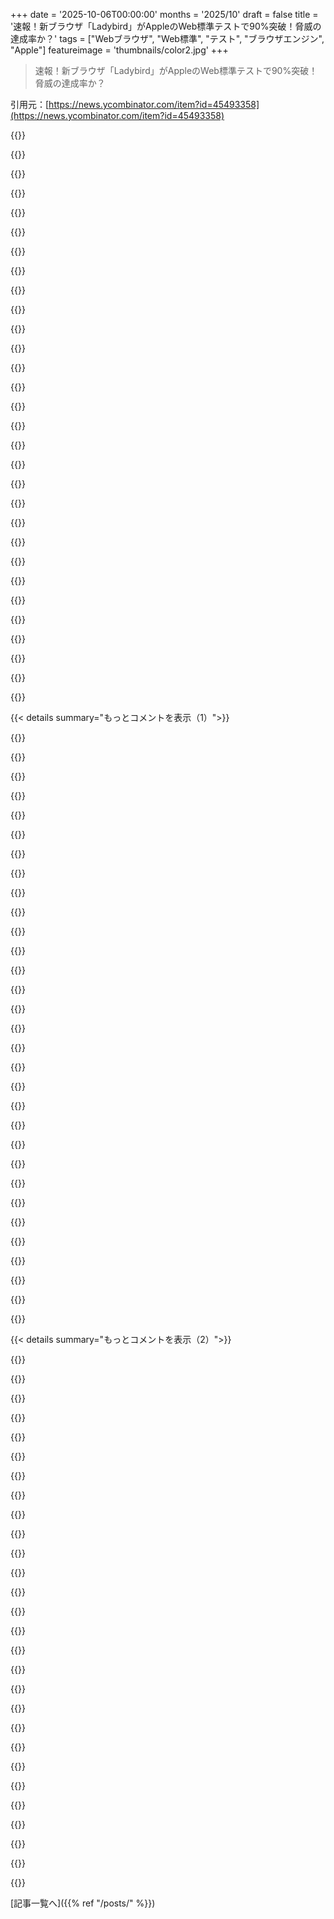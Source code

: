+++
date = '2025-10-06T00:00:00'
months = '2025/10'
draft = false
title = '速報！新ブラウザ「Ladybird」がAppleのWeb標準テストで90%突破！脅威の達成率か？'
tags = ["Webブラウザ", "Web標準", "テスト", "ブラウザエンジン", "Apple"]
featureimage = 'thumbnails/color2.jpg'
+++

> 速報！新ブラウザ「Ladybird」がAppleのWeb標準テストで90%突破！脅威の達成率か？

引用元：[https://news.ycombinator.com/item?id=45493358](https://news.ycombinator.com/item?id=45493358)




{{<matomeQuote body="web-platform-testsに関わってた者だけど、テスト合格率を指標にするのはおすすめしないな。Ladybirdの進歩は impressive で、テストが開発に役立つなら win だよ。でもweb-platform-testsはエンジニアリングツールとして最適化されてて、良い指標にはなってないんだ。テストスイートはバランスが取れてなくて、エンコーディングテストが簡単に作れるからって多くを占めてたりするし。Interop Projectは別の指標だけど、それは既に実用的なウェブブラウザエンジン向けだよ。" userName="jgraham" createdAt="2025/10/06 19:46:12" color="#ff5733">}}




{{<matomeQuote body="ツイートには、これがAppleから押し付けられた恣意的な指標だって書いてあるから、きっと君の意見に反対しないんじゃないかな。月間アップデートの時も、エンコーディングテストを含まない合格数を表示してるよ、だってそれが結果を大きく歪めるからね。" userName="tssva" createdAt="2025/10/06 20:13:49" color="#45d325">}}




{{<matomeQuote body="問題は、他に良い指標がないってことだよ。昔はCSSのAcid testsがあったけど、それがない今、これはどんな指標と同じくらい良いんじゃない？" userName="troupo" createdAt="2025/10/06 20:57:17" color="">}}




{{<matomeQuote body="今風のACID-styleテストも良いアイデアかもね。" userName="nicoburns" createdAt="2025/10/07 02:20:16" color="">}}




{{<matomeQuote body="Acid testsって、もう使えないの？" userName="oblio" createdAt="2025/10/06 23:32:37" color="">}}




{{<matomeQuote body="Acid 2はデスクトップ／ノートPCで100%スケーリングの前提で pixel 精度に依存してた。2005年頃は普通だったけど、high-dpi スクリーンが増えて時代遅れに。スマホだと Acid 2は fail するよ。Acid 3は先進的すぎで rigid だった。Acid 2はIE6の改善に役立ったけど、結局 Acid testsみたいな「選りすぐりのテスト」は、標準準拠ブラウザの推進には限定的な効果しかなかったんだ。" userName="phire" createdAt="2025/10/07 02:08:18" color="#ff5c5c">}}




{{<matomeQuote body="平均的なユーザーがブラウザに求める機能を、もう反映してないんだ。Acid testsをパスしても、今や広く普及してるいくつかの重要な機能をサポートしてない可能性があるよ。" userName="alganet" createdAt="2025/10/06 23:39:17" color="#ff33a1">}}




{{<matomeQuote body="Acid testsは存在するけど、ブラウザの能力を測る良いテストじゃないんだ。例えば、FirefoxはAcid2もAcid3もパスしないよ。" userName="ac29" createdAt="2025/10/06 23:46:52" color="">}}




{{<matomeQuote body="Ladybirdは、どんな恣意的な指標を押し付けられても、他のどれよりも速くなるだろうね。" userName="munchlax" createdAt="2025/10/06 21:43:41" color="">}}




{{<matomeQuote body="この指標を作るのに、都合のいいテストだけ選んでない？" userName="koolala" createdAt="2025/10/06 23:11:43" color="">}}




{{<matomeQuote body="君の言うことはすごく納得できるけど、wpt.fyiのメインページにある”Browser-Specific Failures”のグラフは、誤解を招くようにしてるんじゃない？<br>P.S.君の仕事の大ファンで感謝してるよ。Interopページは週一でチェックしてるんだ！" userName="culi" createdAt="2025/10/07 01:48:22" color="#785bff">}}




{{<matomeQuote body="まともな思考力がある人間として言わせてもらうと、テストの合格率を指標として使うべきだと思うんだ。" userName="jebronie" createdAt="2025/10/07 09:17:01" color="">}}




{{<matomeQuote body="なんでこんなこと持ち出すの？ここでは指標として採用されてないのに、AppleがiOSで要求してるからだろ？" userName="manmal" createdAt="2025/10/06 20:12:02" color="">}}




{{<matomeQuote body="この見出しは誤読したり誤解したりしやすいからね。彼らのコメントは全然場違いだとは思わないな。" userName="Klonoar" createdAt="2025/10/06 22:18:10" color="">}}




{{<matomeQuote body="最初のコメントは、Ladybirdチームがこのテストスイートを指標に使ってないことを説教してるみたいで、それは全く筋違いだよ。俺が言いたいのはそれ。" userName="manmal" createdAt="2025/10/07 07:57:49" color="">}}




{{<matomeQuote body="”説教”っていうのはちょっと大げさすぎるよ。彼らのコメントはそんな風には読めないし、単に指標そのものが思ってるようなものじゃないって指摘してるだけだろ。" userName="Klonoar" createdAt="2025/10/08 03:39:26" color="">}}




{{<matomeQuote body="＞だけどAppleがiOSで要求するから<br>だからこれはAppleが使ってる指標なんだよ。" userName="hamandcheese" createdAt="2025/10/06 20:17:09" color="">}}




{{<matomeQuote body="悪意のあるコンプライアンスの精神からすると、それが悪い指標であることは、彼らにとってはむしろ”特徴”になるだろうね。" userName="fmajid" createdAt="2025/10/06 20:52:13" color="">}}




{{<matomeQuote body="EU DMAでSafariと同じJITへのアクセスを許可しろって言われたけど、Appleがサードパーティ製ブラウザエンジンにセキュリティ上の合理的要件を課すのは「Malicious compliance（悪意ある遵守）」なのか？<br>危険なrwxメモリへのアクセスを許す前に、使えるブラウザエンジンだと証明させるのは当然だろ。法律はどんなアプリでもJITへのアクセスを認めるんじゃなくて、Safariと競争できるブラウザアプリだけだよって言ってるんだ。" userName="anextio" createdAt="2025/10/07 02:10:52" color="#ff5c5c">}}




{{<matomeQuote body="そうだけど、それはレンダリング性能とかを要求するんじゃなくて、セキュリティ問題がないことを求めるってことだろ。<br>最低限の性能とか機能を要求するのは正当化できないよ。セキュリティバグがないことを要求するのは正当化できるけど、それはAppleがシステム全体に同じ基準を課してる場合の話だよね。" userName="impossiblefork" createdAt="2025/10/07 09:48:16" color="">}}




{{<matomeQuote body="他に指標なんて文字通りないってば。<br>Web Platform Testsは、ブラウザが色々なWeb APIの互換性を持てるようにするためのプロジェクトなんだ。OperaとW3Cが始めて、W3Cが維持してるんだよ。<br>https://www.bocoup.com/blog/wpt-an-overview-and-history" userName="troupo" createdAt="2025/10/06 21:00:46" color="#ff5733">}}




{{<matomeQuote body="ならAppleに直接言えって。この基準を設けたのはAppleなんだから。" userName="sleepybrett" createdAt="2025/10/06 19:57:32" color="">}}




{{<matomeQuote body="Ladybirdブラウザが使えるようになるのがマジで素晴らしいことだと思うよ。もっと何年もかかると思ってたから、これは本当にすごい進歩だね。" userName="daft_pink" createdAt="2025/10/06 18:05:02" color="">}}




{{<matomeQuote body="俺は試してないけど、月ごとのサマリー動画をいくつか見たよ。テストに合格することと、日常使いに十分な速さがあることは全然違うんだ。今のところLadybirdはそんなに速そうじゃないね。<br>それでも、チーム全体の開発成果は本当に驚くべきものだよ。" userName="mrweasel" createdAt="2025/10/06 19:08:34" color="">}}




{{<matomeQuote body="同じこと言おうと思ってたよ。<br>なんでテストと使いやすさがこんなにかけ離れてるんだろう？テストはユニットテストに近いけど、ページの閲覧は実質E2Eテストみたいなもんだろ。パイプラインのどこかで問題が起きると（特にJSが複雑な今は）、結果はほぼ無意味になるよね。" userName="bangaladore" createdAt="2025/10/06 19:38:19" color="#785bff">}}




{{<matomeQuote body="テストと使いやすさの間に直線的な関係はないんだ。色々な文字エンコードのテストはたくさんあるけど、実際のウェブページを見る時はそのうちの一つしか使わないだろ？<br>だから、テスト合格率が90%でも使いにくいってことは、残りの10%のテストがLadybirdがまだ対応していない、すごく目立つ使いやすさの機能に関わってるってことだよ。" userName="zdragnar" createdAt="2025/10/06 19:57:51" color="#ff33a1">}}




{{<matomeQuote body="たとえテストに100%合格したとしても、実用的には遅すぎる可能性もあるんだ。これらのテストでは速度は測られてなくて、互換性だけが対象なんだからね。" userName="achierius" createdAt="2025/10/06 23:39:43" color="">}}




{{<matomeQuote body="Web Platform Testsは、インテグレーションテストやスモークテストよりもユニットテストに近いんだよ。何万行もの仕様書や何千ものWeb APIがあるから、それらのテストを正しく書いてチェックするのは本当に難しいんだ。" userName="troupo" createdAt="2025/10/06 21:02:33" color="#38d3d3">}}




{{<matomeQuote body="3年前はLadybirdにすごく懐疑的だったんだ。でも2つの変化があったよ。まず、予想外に8人のフルタイムエンジニアの資金が確保できたこと。次に、もう3年が経ったこと。これらを踏まえると、今はもっと楽観的だよ。もちろん、Chromeと競うにはまだ長い道のりがあるけどね。既存のエンジンをフォークするのと比べて、この価値提案を理解できたとはまだ言えないな。" userName="MatthiasPortzel" createdAt="2025/10/06 19:28:13" color="">}}




{{<matomeQuote body="価値提案は、ベンダーロックインをなくし、WebKitやBlinkが事実上の標準になるのを防ぐことだよ。例えば、Ladybirdチームは色々な仕様で問題を見つけて指摘しているしね。もう一つの例はアドブロッカー。もしBlinkしか選択肢がないと、アドブロッカーの機能を難しくさせられる可能性があるけど、他のエンジンがあれば違う選択肢が生まれるんだ。" userName="rhdunn" createdAt="2025/10/06 19:57:57" color="#ff5733">}}




{{< details summary="もっとコメントを表示（1）">}}

{{<matomeQuote body="＞ベンダーロックインがない<br>オープンソースエンジンをフォークすれば、定義上ベンダーロックインはないでしょ。最悪のケースは、元のメンテナーが明日から悪くなっても、自分でやるしかないってことで、それはゼロから始めるのと変わらないよ。むしろ、ブラウザの場合、数千万行もの気の遠くなるような仕様実装を自分でやる手間が省けるだけマシなんだ。" userName="Barrin92" createdAt="2025/10/07 17:23:29" color="#45d325">}}




{{<matomeQuote body="この分野の専門家じゃないけど、同意できないな。ブラウザ独占の問題は、独占企業が仕様に従う必要がなく、好きなようにやって、仕様の方を自分たちに合わせられることなんだ。もしその独占企業のエンジンをフォークしても、市場には即座に変化は生まれないよ。彼らの既存の挙動を全部取り入れるし（仕様に合ってるかどうかにかかわらず）、今後も彼らの変更を多く取り込むだろうね。全く新しい実装ははるかに難しいけど、それが成功すれば独占を防ぐ上ではずっと意味があるんだ。" userName="justusthane" createdAt="2025/10/07 20:53:27" color="#785bff">}}




{{<matomeQuote body="問題はメンテナンスや開発の負担なんだ。例えば、Manifest V2が廃止されてManifest V3になった時、EdgeみたいなダウンストリームプロジェクトはV2サポートを維持できるけど、プロジェクトが進んでコードが分岐すると難しくなる。それはより多くのコードを維持することになったり（インターフェースやユーティリティクラスが変わったり削除されたりした場合）、ロジックが変わればサポートを書き直したりすることもある。Firefox XULやGTK+ 2か3を生き長らえさせようとしているプロジェクトみたいに、外部依存の更新だけでなく、その潮流に積極的に逆らって戦うことになるんだ。それはすごく大変で、依存関係を更新するたびにより多くの作業が必要になる。だから実質的にベンダーロックインだよ。もしベンダーがプラグイン開発者（Manifest V3ターゲット）やアプリケーション開発者（GTK+ 3か4ターゲット）のようなダウンストリーム製品をコントロールしたり影響を与えたりすると、他の機能のサポート維持はさらに難しくなるんだ。" userName="rhdunn" createdAt="2025/10/08 08:46:50" color="#785bff">}}




{{<matomeQuote body="それは確かに利点だけど、それが価値提案だとは確信できないな。ChromeとV8の実装は、リソースに合わせて成長してきたんだ。Googleレベルの資金がなきゃ、彼らのエンジンのフォークを長期的に維持するのは無理じゃないかな。" userName="materielle" createdAt="2025/10/06 22:32:49" color="#38d3d3">}}




{{<matomeQuote body="誰がLadybirdを支援してるの？結構な金額だよね。スポンサーリストを見たけど、それらの企業にとって何があるんだろう？" userName="zaphirplane" createdAt="2025/10/07 02:13:14" color="">}}




{{<matomeQuote body="スポンサーはLadybirdのウェブサイトにリストされているよ: https://ladybird.org/#sponsors" userName="brantonb" createdAt="2025/10/07 04:42:21" color="#ff5c5c">}}




{{<matomeQuote body="「90%の完成には90%の時間がかかり、残りの10%にはさらに90%の時間がかかる」ってやつかな？って疑問に思うな。とはいえ、それが本当だとしても、かなり良い期間だとは思うけどね。" userName="_flux" createdAt="2025/10/06 19:37:08" color="">}}




{{<matomeQuote body="残りの10%はもっと90%以上かかるだろうし、時間と共に増え続けると予想するよ。Web標準は日々複雑になっているからね。" userName="InsideOutSanta" createdAt="2025/10/06 20:00:12" color="">}}




{{<matomeQuote body="Web標準の策定プロセスってさ、僕の意見だと大きな盲点があると思うんだ。新しい仕様は既存のブラウザの文脈でしか考慮されないし、Web標準全体としての視野がほとんど考慮されてないみたいなんだよね。" userName="_heimdall" createdAt="2025/10/06 22:57:07" color="#38d3d3">}}




{{<matomeQuote body="Web標準には「ノー」って言う方法が実際にはないんだよ。プロセス全体が仕様を次の段階へ進めるように設計されてるからね。<br>Svelteの作者、Rich Harrisも言ってるけどさ、「ノー」って言うのが良いソフトウェア設計の鍵なのに、標準だと提案がないこと自体は支持できないんだ。最善の望みはただ現状維持。<br>僕の経験だと、歓迎されるフィードバックってアイデアの詳細に関するものだけで、そもそもそのアイデアに価値があるかどうかについては決して歓迎されないんだ。そして、実装者だけが意見が実際に重要だと常に思い知らされるはずだよ。<br>同じ会話の別の人も言ってたけどさ、Shadow DOMみたいに、本来やめるべきだった機能にちょっとした改善が加えられただけの標準に、実質的に反対するなんてできないんだ。<br>Shadow DOMは最悪だけど、CSS Module ScriptsやSelection.getComposedRanges()、ElementInternals.shadowRootが追加されたら、少しはマシになったみたいだね。<br>https://x.com/Rich_Harris/status/1841605646128460111<br>https://x.com/dfabu/status/1841936377350652391" userName="troupo" createdAt="2025/10/07 05:52:00" color="#45d325">}}




{{<matomeQuote body="たぶん適合レベルを設けるべきだよね。重要なビジネスや政府のプラットフォームは、少なくともレベルXに対応する全てのブラウザで動作するように義務付けるべきだよ。<br>レベルXは全部入りじゃなくて、本当に最小限のものだけ。SPAとかじゃなくて、フォームとかそういう基本的なものだけにして、アクセシビリティはすごく高くて必須にするとかさ。" userName="zelphirkalt" createdAt="2025/10/07 00:44:44" color="#38d3d3">}}




{{<matomeQuote body="彼らは基本的に動いてる列車に追いつこうとしてるって感じだね。<br>できることだけど、簡単じゃないよ。特に列車のエンジンがGoogleのリソースでハイオク燃料をぶち込まれてる時はね。" userName="theshrike79" createdAt="2025/10/08 07:29:57" color="">}}




{{<matomeQuote body="うん、絶対そうだよ。Webに関しては、最後の0.1%が99.9%の時間を食う感じだよね。しかもそれを飛ばすこともできない。<br>Webプラットフォームの0.1%が欠けてるブラウザなんて誰も使わないよ。それって、たぶん1%のWebサイトが何かしらの形で壊れてるってことで、ひどい体験だからね。<br>ChromeやFirefoxと競合できるブラウザを作るには、何十年もの作業が必要だよ。" userName="IshKebab" createdAt="2025/10/06 23:10:41" color="#38d3d3">}}




{{<matomeQuote body="でも、あまり期待しすぎない方がいいかもね。<br>9月の進捗レポートを見ると、まだまだ調整すべきことがたくさんあるんだ。<br>すごい進歩だけど、Ladybirdが使えるようになるまでには、まだ何年もの開発が必要だよ。<br>https://www.youtube.com/watch?v=6vsjIIiODhY" userName="skywal_l" createdAt="2025/10/06 18:40:43" color="">}}




{{<matomeQuote body="本当に、献身的なチームがどれだけのこと accomplish できるかを示してるよね。<br>Ladybird以前は、新しいブラウザエンジンをゼロから作るなんて何十年もかかるって当たり前のように思われてて、口に出すだけでも笑われたのにさ。" userName="GalaxyNova" createdAt="2025/10/06 19:39:45" color="">}}




{{<matomeQuote body="まあ、何十年もかかるだろうね…<br>価値があって野心的なプロジェクトだけど、何か実際に使えるようになるまでには、まだしばらく時間がかかるだろうね。" userName="serial_dev" createdAt="2025/10/06 19:58:33" color="">}}




{{<matomeQuote body="公平に見てさ、Ladybird以前は誰かが新しいWebエンジンを作るって言うたびに、HNで一番voteされてたコメントは、ほとんどいつも「不可能だよ、Microsoftみたいな大企業ですらエンジンを諦めたんだから」って感じだったよね。<br>少なくとも今では、そういう皮肉で悲観的な意見が、「不可能、Microsoftですら無理だった」から「この小さなチームだと何十年もかかるかもしれない」に変わったってわけだ。" userName="badsectoracula" createdAt="2025/10/07 09:13:12" color="#45d325">}}




{{<matomeQuote body="公平に言わせてもらうと、彼らが始めた当初は、画像や動画のデコーダー、ネットワーキングなんかも含めて、ブラウザをゼロから書くつもりだったんだよ。<br>途中で方針を変えたけどね。" userName="Someone" createdAt="2025/10/07 13:58:16" color="">}}




{{<matomeQuote body="正直、まだ先は長いよ。" userName="typpilol" createdAt="2025/10/06 19:51:08" color="">}}




{{<matomeQuote body="いくつかのウェブサイトで使い始めたんだけど、意外と既にかなり使えるよ。" userName="potwinkle" createdAt="2025/10/06 19:01:24" color="">}}




{{<matomeQuote body="心配ないって。もしWebブラウザが十分に速くなって使えるようになっても、またJavaScriptのゴミが山ほどぶち込まれて、結局遅くなるだけだから。" userName="ChrisRR" createdAt="2025/10/09 13:58:36" color="#785bff">}}




{{<matomeQuote body="リンク先のツイートによると、これはiOSでLadybirdが代替ブラウザエンジンとして検討されるための重要なマイルストーンなんだって。" userName="dotancohen" createdAt="2025/10/06 16:57:06" color="#45d325">}}




{{<matomeQuote body="「Apple」が記事の見出しにある理由がよくわかったね。" userName="jonny_eh" createdAt="2025/10/06 16:57:53" color="">}}




{{<matomeQuote body="…少なくともEUではね。他の地域じゃ、どんなにエンジンが良くてもAppleは”ノー”って言うだろうけど。" userName="jsheard" createdAt="2025/10/06 18:35:36" color="#785bff">}}




{{<matomeQuote body="GoogleやMozillaの場合はどうなの？EU向けのiOS版では自社エンジンを使って、他の地域ではWebKitをラップしてるのかな？" userName="andrewl-hn" createdAt="2025/10/06 18:54:38" color="#45d325">}}




{{<matomeQuote body="俺が知る限り、iOS版のChromeとFirefoxはまだWebKitのラッパーだよ。<br>でも、それが変わってほしいな。iOSのWebKitはいくつかダメな点があるから。" userName="chrisldgk" createdAt="2025/10/06 19:00:21" color="#ff5c5c">}}




{{<matomeQuote body="例えばどんな？俺はパワーユーザーだと思ってるけど、対処できないこととか回避できないことに出くわしたことないんだよね。純粋に興味ある。" userName="m-s-y" createdAt="2025/10/06 19:25:25" color="">}}




{{<matomeQuote body="uBlock Originとか、ウェブをまともにするツールがサポートされてないことかな。" userName="akersten" createdAt="2025/10/06 19:42:08" color="#785bff">}}




{{<matomeQuote body="Chromeはデスクトップ版でuBlock Originのフル機能版が使えないし、モバイル版では全く使えないんだって。それなのに、なんでこんなに市場シェアが高いのか不思議だよね。" userName="GeekyBear" createdAt="2025/10/06 20:05:33" color="">}}




{{<matomeQuote body="BlinkがWebKitやGeckoよりWindows、Android、Linuxをしっかりサポートしてるのが理由の一つだよ。もしuBlockがなかったら、今頃Chromeのフォーク版を使ってたかもな。" userName="bigyabai" createdAt="2025/10/06 21:06:40" color="">}}

{{</details>}}




{{< details summary="もっとコメントを表示（2）">}}

{{<matomeQuote body="Android版ChromeはuBlockなしだと、特に低スペック端末でWebが全く使い物にならないよ。Windows版ChromeもYouTubeで使えるuBlock Originのフル機能版を許可しないんだ。これってGoogleが広告収入のためにブラウザの独占を悪用してるだけだろ。" userName="GeekyBear" createdAt="2025/10/06 21:36:46" color="#45d325">}}




{{<matomeQuote body="Android版Chromeは拡張機能をサポートしてないけど、Blinkはしてるんだ。改変されたブラウザエンジンを許可する利点の一つだよね。" userName="bigyabai" createdAt="2025/10/06 22:39:10" color="">}}




{{<matomeQuote body="Googleは、ユーザーの意見を無視して広告ブロックを潰すために、あらゆる手段を計画的に使うことをもう証明してるよ。これはMicrosoftがオンラインアカウントなしでのPCログインを阻止するのと同じやり方だ。GoogleがAndroidのサイドローディング制限を始めたことを見ても、広告ブロックが制限される日も近いかもな。" userName="GeekyBear" createdAt="2025/10/06 23:51:53" color="#ff5733">}}




{{<matomeQuote body="Blinkはオープンソースプロジェクトだよ。もしGoogleがChromeとAndroidでサイドローディングを完全に拒否するようになっても、両方フォークできるじゃん。君の主張は証明できない仮説に頼ってて、誰も怖がらせられないね。Androidユーザーから見たら、君は嘘つき少年というよりチキン・リトルだよ。" userName="bigyabai" createdAt="2025/10/07 17:09:42" color="">}}




{{<matomeQuote body="そうかい。これでいいのか？ GoogleがAndroid開発者全員に登録と認証を義務付けることで、オープンソースアプリストアF-Droidが閉鎖の危機に瀕してるってニュースがあるよ。<br>https://www.techdirt.com/2025/10/07/googles-requirement-for-..." userName="GeekyBear" createdAt="2025/10/07 19:19:46" color="#785bff">}}




{{<matomeQuote body="uBlock Origin LiteがSafariでも使えるようになったって。<br>https://news.ycombinator.com/item?id=44795825" userName="iruoy" createdAt="2025/10/06 22:47:27" color="">}}




{{<matomeQuote body="SafariでWiprやUserScriptsが使えるのを見たら、そんなのは本当の問題じゃないってわかるよ。互換性の問題はまだあるけど、広告なんかはSafariユーザーにとっては完全に解決済みなんだ。" userName="ezfe" createdAt="2025/10/06 20:37:40" color="">}}




{{<matomeQuote body="OrionがiOSでどうにかしてるんだけど、それがどういう仕組みなのか、いまいち理解できないんだよね。" userName="WD-42" createdAt="2025/10/06 19:47:11" color="">}}




{{<matomeQuote body="そんなことないでしょ？Ublock Originが機能しないってフィードバックがあるよ。見てみて。https://orionfeedback.org/d/9145-ublock-origin-not-existent-...https://orionfeedback.org/d/11882-ublock-origin-not-function..." userName="pavon" createdAt="2025/10/06 20:17:24" color="#785bff">}}




{{<matomeQuote body="俺の知る限り、Chrome拡張機能APIをエミュレートしてるだけじゃないの？" userName="lukashahnart" createdAt="2025/10/06 20:01:46" color="">}}




{{<matomeQuote body="俺の場合、普通のCSS transformsでレイアウトやレンダリングのバグによく遭遇するんだ。<br>アニメーションのあるサイトを作ると、iOSで変なレンダリングバグが必ず一つはある。<br>あと、playsInline propを忘れると、ビューポート内の動画がブラウザを乗っ取って全画面表示になるのもマジで最悪。" userName="chrisldgk" createdAt="2025/10/06 22:32:36" color="">}}




{{<matomeQuote body="Web開発者はWebKitの問題を回避するのにめっちゃ苦労してるんだよ。新しいIE6って感じ。" userName="jampekka" createdAt="2025/10/06 21:58:06" color="#ff33a1">}}




{{<matomeQuote body="WebKitは平均的な開発者が必要とする機能はちゃんと揃ってるし、GeckoやLadybirdみたいに、回避策を見つけるのもそんなに大変じゃないよ。" userName="Klonoar" createdAt="2025/10/06 22:21:44" color="">}}




{{<matomeQuote body="独立系の非企業プロジェクトが、こんなに早くここまで来たのはめちゃくちゃすごいことだね。" userName="pizlonator" createdAt="2025/10/06 17:20:39" color="#45d325">}}




{{<matomeQuote body="ブラウザがどれだけのことやってるか考えたら、これってマジで狂気じみた偉業だよ。<br>優れたHTML/CSSレンダラーやJSエンジンを作るだけでも大変なのに、エコシステムに組み込まれて次々に登場する新機能に対応しなきゃいけない。<br>Chromeは提案に抵抗できるけど、小さなブラウザはChromiumを使うか、必死に追いつこうとするしかないからね。" userName="ericmcer" createdAt="2025/10/06 18:30:32" color="#ff5733">}}




{{<matomeQuote body="＞ Chromeは提案に抵抗できる<br>問題はChromeが提案を拒否することじゃなくて、誰がどう言おうとChromeが独自の提案を推し進めることだよ。見てみて。https://news.ycombinator.com/item?id=45371575" userName="troupo" createdAt="2025/10/06 21:04:16" color="#785bff">}}




{{<matomeQuote body="一方で、すべてのブラウザが足並みを揃えるべきなのかな？Chromeは、どんな機能でもローンチする前に全員の承認を待つべきなの？" userName="jppittma" createdAt="2025/10/06 21:53:33" color="">}}




{{<matomeQuote body="政府はGoogleに、業界団体が定めたWeb標準に従うよう強制すべきだよ。その団体には小規模なプレイヤーの参加も義務付けるべきだね。<br>もしGoogleが強引に独自の議題を推し進めるなら、標準化団体は拒否権を発動できるだけの票を持つべきだよ。<br>さらに言えば、Googleがブラウザを持つのに、標準準拠を条件にすべきだ。もし破ったら、Googleはもうブラウザを作れなくすればいいんだ。" userName="echelon" createdAt="2025/10/06 19:30:22" color="#45d325">}}




{{<matomeQuote body="標準ってのはさ、合意形成して、独立した2つの実装があって初めてそう言えるんだよ。そうでなきゃInternet Explorerみたいになっちゃう。<br>Chromeなんか、仕様の草案をポンと出して、ろくに議論もせず実装するんだから困る。WebHIDとかConstructable Stylesheetsとかさ、Googleが欲しいからって勝手に進めるなよ。URL: https://www.quirksmode.org/blog/archives/2021/08/breaking_th..." userName="troupo" createdAt="2025/10/06 22:01:02" color="#38d3d3">}}




{{<matomeQuote body="でもさ、ブラウザの全機能が標準化されなきゃダメなの？AppleやMozillaに許可なく機能開発するのは、なんかルール違反とでも言うのかね？" userName="jppittma" createdAt="2025/10/06 23:30:39" color="">}}




{{<matomeQuote body="もしLadybirdがこの調子なら、2027年末までにはマジで有力な競合になるぞ。Servoにも同じような推進があればいいんだけどな。ServoはFirefox/Mozillaがあんまり興味ないみたいだから、対応するブラウザプロジェクトがマジで必要だよ。" userName="tracker1" createdAt="2025/10/06 17:22:47" color="#785bff">}}




{{<matomeQuote body="ルール違反じゃないけど、ウェブにとっては敵対的だろ。大企業がでかいからって勝手にウェブをフォークさせるなんて、何十年も相互運用性のために頑張ってきた俺たちにはマジで侮辱だよ。" userName="asadotzler" createdAt="2025/10/07 00:42:09" color="#45d325">}}




{{<matomeQuote body="Ladybirdって本当に非営利なの？なんか企業が金出してるところを見た記憶があるんだけど。<br>FirefoxのGeckoみたいな非営利と比べて、Ladybirdはどうなんだ？" userName="didibus" createdAt="2025/10/06 20:44:12" color="">}}




{{<matomeQuote body="政府とか大多数の有権者って、ファイルが何なのかすら知らないんだぜ。健康保険みたいな基本的なニーズですら賛成票入れられないのに。<br>こんな無能な連中にイノベーションを窒息させる権限を与えるべきだと思うか？" userName="supportengineer" createdAt="2025/10/06 19:46:45" color="">}}




{{<matomeQuote body="Appleに、ブラウザに追加される機能を拒否する権限を与える方が、ウェブにとってはもっと敵対的だろ。" userName="nerdix" createdAt="2025/10/07 01:18:05" color="">}}




{{<matomeQuote body="それは覚えてないな。自分で調べてみたらどうだ？<br>Ladybirdはまだ使い物になるほどでもないし、Geckoと比べるには全然速くないよ。" userName="gpvos" createdAt="2025/10/06 23:30:50" color="">}}




{{<matomeQuote body="テストを安全にクリアする方法は、全く別の問題だよ。これはあくまで適合性テストだからね。それでもすごいけどさ。" userName="nicce" createdAt="2025/10/06 17:35:28" color="#45d325">}}

{{</details>}}



[記事一覧へ]({{% ref "/posts/" %}})
